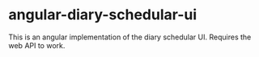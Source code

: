 # angular-diary-schedular-ui
This is an angular implementation of the diary schedular UI. Requires the web API to work.
